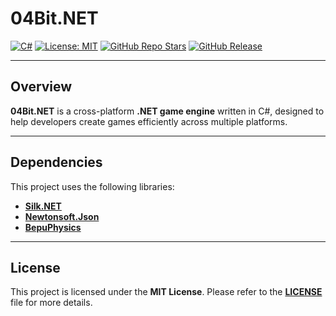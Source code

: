 # 04Bit.NET

[![C#](https://img.shields.io/badge/Language-C%23-purple)](https://docs.microsoft.com/dotnet/csharp/)
[![License: MIT](https://img.shields.io/badge/License-MIT-green)](https://opensource.org/licenses/MIT)
[![GitHub Repo Stars](https://img.shields.io/github/stars/04Bit-Studio/04Bit.NET?style=social)](https://github.com/04Bit-Studio/04Bit.NET/stargazers)
[![GitHub Release](https://img.shields.io/github/v/release/04Bit-Studio/04Bit.NET)](https://github.com/04Bit-Studio/04Bit.NET/releases)

---

## Overview

**04Bit.NET** is a cross-platform **.NET game engine** written in C#, designed to help developers create games efficiently across multiple platforms.

---

## Dependencies

This project uses the following libraries:

- **[Silk.NET](https://www.silk.net/)**
- **[Newtonsoft.Json](https://www.newtonsoft.com/json)**
- **[BepuPhysics](https://github.com/bepu/bepuphysics2)**

---

## License

This project is licensed under the **MIT License**. Please refer to the **[LICENSE](./LICENSE)** file for more details.
